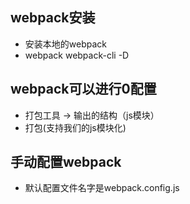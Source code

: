 ## webpack安装
- 安装本地的webpack
- webpack webpack-cli -D
  
## webpack可以进行0配置
- 打包工具 -> 输出的结构（js模块）
- 打包(支持我们的js模块化)

## 手动配置webpack
- 默认配置文件名字是webpack.config.js